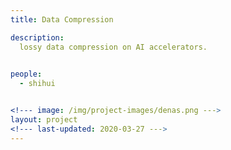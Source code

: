 ```yaml
---
title: Data Compression

description: 
  lossy data compression on AI accelerators. 

  
people:
  - shihui


<!--- image: /img/project-images/denas.png --->
layout: project
<!--- last-updated: 2020-03-27 --->
---
```


<!---
Deep neural networks (DNNs) have been widely applied in thesoftware development process to automatically learn patterns and rules from massive data. However, many applications still make decisions based on rules that are manually crafted and verified by domain experts due to safety or security concerns. In this paper, we aim to close the gap between DNNs and rule-based systems by automating the rule generation process via extracting knowledge from well-trained DNNs. Existing techniques with similar purpose eitherrely on specific DNN input instances, or use inherently unstable random sampling of the input space. Therefore, these approaches either limit the exploration area to a local decision-space of the DNN or fail to converge to a consistent set of rules. The resultingrules thus lack representitiveness and stability.

In this paper, we address the two afore mentioned short comingsby discovering a global property of the DNN and use it to remodel the DNN decision-boundary. We name this property as the activation probability, and show that this property is stable. With this insight, we propose an approach named DENAS including a novel rule generation algorithm. Our proposed algorithm approximates the non-linear decision boundary of DNNs by iteratively superimposing a linearized optimization function.

We evaluate the representitiveness, stability and accuracy of DENAS against five state-of-the-art techniques (LEMNA,Gradient,IG,DeepTaylor, and DTExtract) on three software engineering and security applications: Binary analysis, PDF malware detection,and Android malware detection. Our results show that DENAS cangenerate more representative rules consistently in a more stable manner over other approaches. We further offer case studies that demonstrate the applications of DENAS such as debugging faults inthe DNN and generating zero-day malware signatures. --->


